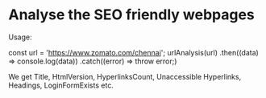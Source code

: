 # Analyse the SEO friendly webpages


Usage:

const url = 'https://www.zomato.com/chennai';
urlAnalysis(url)
.then((data) => console.log(data))
.catch((error) => throw error;)


We get Title, HtmlVersion, HyperlinksCount, Unaccessible Hyperlinks, Headings, LoginFormExists etc.


